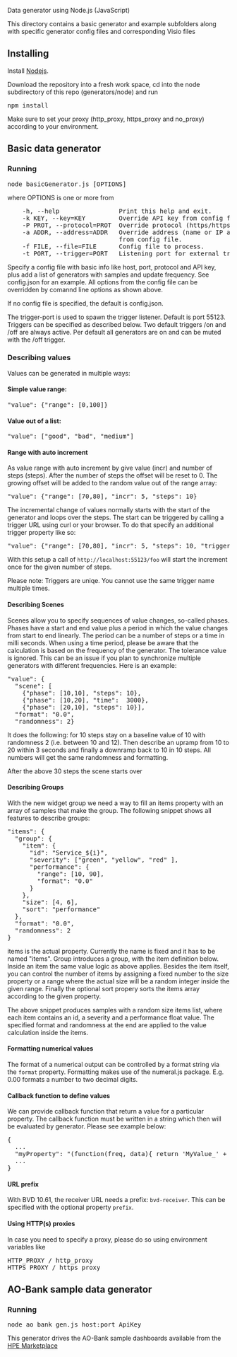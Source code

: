 Data generator using Node.js (JavaScript)

This directory contains a basic generator and example subfolders along with specific generator config files and corresponding Visio files

## Installing
Install [Nodejs](https://nodejs.org).

Download the repository into a fresh work space, cd into the node subdirectory of this repo (generators/node) and run
<pre>
npm install
</pre>

Make sure to set your proxy (http_proxy, https_proxy and no_proxy) according to your environment.

## Basic data generator

### Running
<pre>
node basicGenerator.js [OPTIONS]
</pre>
where OPTIONS is one or more from
<pre>
    -h, --help                Print this help and exit.
    -k KEY, --key=KEY         Override API key from config file.
    -P PROT, --protocol=PROT  Override protocol (https/https) from config file.
    -a ADDR, --address=ADDR   Override address (name or IP and optional port)
                              from config file.
    -f FILE, --file=FILE      Config file to process.
    -t PORT, --trigger=PORT   Listening port for external trigger.
</pre>
Specify a config file with basic info like host, port, protocol and API key, plus add a list of generators with samples and update frequency.
See config.json for an example.
All options from the config file can be overridden by comannd line options as shown above.

If no config file is specified, the default is config.json.

The trigger-port is used to spawn the trigger listener. Default is port 55123. Triggers can be specified as described below. Two default triggers /on and /off are always active. Per default all generators are on and can be muted with the /off trigger.

### Describing values

Values can be generated in multiple ways:

#### Simple value range:
<pre>
"value": {"range": [0,100]}
</pre>
#### Value out of a list:
<pre>
"value": ["good", "bad", "medium"]
</pre>
#### Range with auto increment
As value range with auto increment by give value (incr) and number of steps (steps). After the number of steps the offset will be reset to 0. The growing offset will be added to the random value out of the range array:
<pre>
"value": {"range": [70,80], "incr": 5, "steps": 10}
</pre>

The incremental change of values normally starts with the start of the generator and loops over the steps. The start can be triggered by calling a trigger URL using curl or your browser. To do that specify an additional trigger property like so:
<pre>
"value": {"range": [70,80], "incr": 5, "steps": 10, "trigger": "foo"}
</pre>
With this setup a call of <code>http://localhost:55123/foo</code> will start the increment once for the given number of steps.

Please note: Triggers are uniqe. You cannot use the same trigger name multiple times.

#### Describing Scenes
Scenes allow you to specify sequences of value changes, so-called phases. Phases have a start and end value plus a period in which the value changes from start to end linearly. The period can be a number of steps or a time in milli seconds. When using a time period, please be aware that the calculation is based on the frequency of the generator. The tolerance value is ignored. This can be an issue if you plan to synchronize multiple generators with different frequencies. Here is an example:
<pre>
"value": {
  "scene": [
    {"phase": [10,10], "steps": 10},
    {"phase": [10,20], "time":  3000},
    {"phase": [20,10], "steps": 10}],
  "format": "0.0",
  "randomness": 2}
</pre>

It does the following: for 10 steps stay on a baseline value of 10 with randomness 2 (i.e. between 10 and 12). Then describe an upramp from 10 to 20 within 3 seconds and finally a downramp back to 10 in 10 steps. All numbers will get the same randomness and formatting.

After the above 30 steps the scene starts over

#### Describing Groups
With the new widget group we need a way to fill an items property with an array of samples that make the group.
The following snippet shows all features to describe groups:
<pre>
"items": {
  "group": {
    "item": {
      "id": "Service_${i}",
      "severity": ["green", "yellow", "red" ],
      "performance": {
        "range": [10, 90],
        "format": "0.0"
      }
    },
    "size": [4, 6],
    "sort": "performance"
  },
  "format": "0.0",
  "randomness": 2
}
</pre>

items is the actual property. Currently the name is fixed and it has to be named "items".
Group introduces a group, with the item definition below. Inside an item the same value logic as above applies. Besides the item itself, you can control the number of items by assigning a fixed number to the size property or a range where the actual size will be a random integer inside the given range. Finally the optional sort propery sorts the items array according to the given property.

The above snippet produces samples with a random size items list, where each item contains an id, a severity and a performance float value. The specified format and randomness at the end are applied to the value calculation inside the items.

#### Formatting numerical values
The format of a numerical output can be controlled by a format string via the <code>format</code> property. Formatting makes use of the numeral.js package. E.g. 0.00 formats a number to two decimal digits.

#### Callback function to define values
We can provide callback function that return a value for a particular property. The callback function must be written in a string which then will be evaluated by generator. Please see example below:
<pre>
{
  ...
  "myProperty": "(function(freq, data){ return 'MyValue_' + (Math.random() + data.i); })"
  ...
}
</pre>

#### URL prefix
With BVD 10.61, the receiver URL needs a prefix: <code>bvd-receiver</code>. This can be specified with the optional property <code>prefix</code>.

#### Using HTTP(s) proxies
In case you need to specify a proxy, please do so using environment variables like
<pre>
HTTP_PROXY / http_proxy
HTTPS_PROXY / https_proxy
</pre>

## AO-Bank sample data generator
### Running
<pre>
node ao_bank_gen.js host:port ApiKey
</pre>
This generator drives the AO-Bank sample dashboards available from the
[HPE Marketplace](https://marketplace.saas.hpe.com/itom/category/opsb?product=Business%20Value%20Dashboard&version=All%20versions&company=All%20companies)


